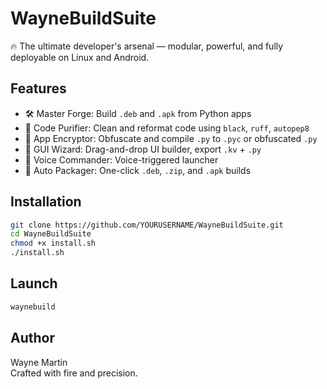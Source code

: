 # WayneBuildSuite
🔥 The ultimate developer's arsenal — modular, powerful, and fully deployable on Linux and Android.

## Features

- 🛠 Master Forge: Build `.deb` and `.apk` from Python apps
- 🧼 Code Purifier: Clean and reformat code using `black`, `ruff`, `autopep8`
- 🔐 App Encryptor: Obfuscate and compile `.py` to `.pyc` or obfuscated `.py`
- 🎨 GUI Wizard: Drag-and-drop UI builder, export `.kv` + `.py`
- 🧠 Voice Commander: Voice-triggered launcher
- 🚀 Auto Packager: One-click `.deb`, `.zip`, and `.apk` builds

## Installation

```bash
git clone https://github.com/YOURUSERNAME/WayneBuildSuite.git
cd WayneBuildSuite
chmod +x install.sh
./install.sh
```

## Launch

```bash
waynebuild
```

## Author

Wayne Martin  
Crafted with fire and precision.
